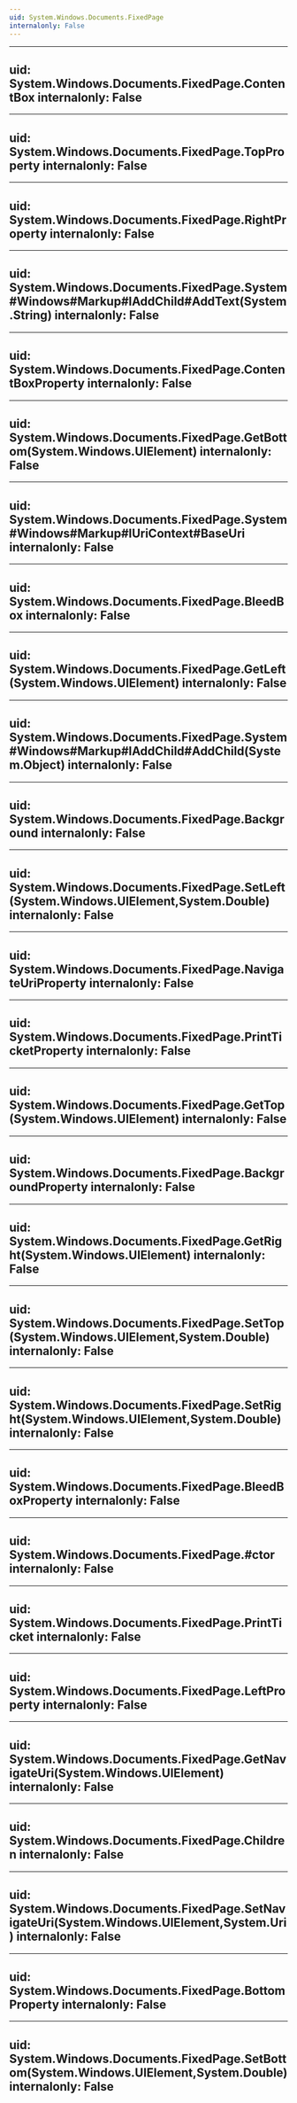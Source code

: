 ```yaml
---
uid: System.Windows.Documents.FixedPage
internalonly: False
---
```


---
uid: System.Windows.Documents.FixedPage.ContentBox
internalonly: False
---

---
uid: System.Windows.Documents.FixedPage.TopProperty
internalonly: False
---

---
uid: System.Windows.Documents.FixedPage.RightProperty
internalonly: False
---

---
uid: System.Windows.Documents.FixedPage.System#Windows#Markup#IAddChild#AddText(System.String)
internalonly: False
---

---
uid: System.Windows.Documents.FixedPage.ContentBoxProperty
internalonly: False
---

---
uid: System.Windows.Documents.FixedPage.GetBottom(System.Windows.UIElement)
internalonly: False
---

---
uid: System.Windows.Documents.FixedPage.System#Windows#Markup#IUriContext#BaseUri
internalonly: False
---

---
uid: System.Windows.Documents.FixedPage.BleedBox
internalonly: False
---

---
uid: System.Windows.Documents.FixedPage.GetLeft(System.Windows.UIElement)
internalonly: False
---

---
uid: System.Windows.Documents.FixedPage.System#Windows#Markup#IAddChild#AddChild(System.Object)
internalonly: False
---

---
uid: System.Windows.Documents.FixedPage.Background
internalonly: False
---

---
uid: System.Windows.Documents.FixedPage.SetLeft(System.Windows.UIElement,System.Double)
internalonly: False
---

---
uid: System.Windows.Documents.FixedPage.NavigateUriProperty
internalonly: False
---

---
uid: System.Windows.Documents.FixedPage.PrintTicketProperty
internalonly: False
---

---
uid: System.Windows.Documents.FixedPage.GetTop(System.Windows.UIElement)
internalonly: False
---

---
uid: System.Windows.Documents.FixedPage.BackgroundProperty
internalonly: False
---

---
uid: System.Windows.Documents.FixedPage.GetRight(System.Windows.UIElement)
internalonly: False
---

---
uid: System.Windows.Documents.FixedPage.SetTop(System.Windows.UIElement,System.Double)
internalonly: False
---

---
uid: System.Windows.Documents.FixedPage.SetRight(System.Windows.UIElement,System.Double)
internalonly: False
---

---
uid: System.Windows.Documents.FixedPage.BleedBoxProperty
internalonly: False
---

---
uid: System.Windows.Documents.FixedPage.#ctor
internalonly: False
---

---
uid: System.Windows.Documents.FixedPage.PrintTicket
internalonly: False
---

---
uid: System.Windows.Documents.FixedPage.LeftProperty
internalonly: False
---

---
uid: System.Windows.Documents.FixedPage.GetNavigateUri(System.Windows.UIElement)
internalonly: False
---

---
uid: System.Windows.Documents.FixedPage.Children
internalonly: False
---

---
uid: System.Windows.Documents.FixedPage.SetNavigateUri(System.Windows.UIElement,System.Uri)
internalonly: False
---

---
uid: System.Windows.Documents.FixedPage.BottomProperty
internalonly: False
---

---
uid: System.Windows.Documents.FixedPage.SetBottom(System.Windows.UIElement,System.Double)
internalonly: False
---
